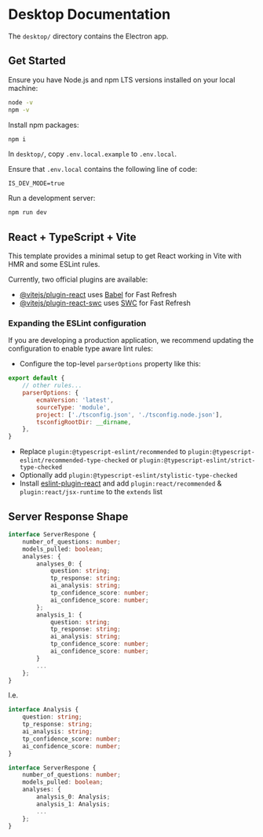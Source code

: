# Desktop Documentation

The `desktop/` directory contains the Electron app.

## Get Started

Ensure you have Node.js and npm LTS versions installed on your local machine:

```sh
node -v
npm -v
```

Install npm packages:

```sh
npm i
```

In `desktop/`, copy `.env.local.example` to `.env.local`.

Ensure that `.env.local` contains the following line of code:

```dotenv
IS_DEV_MODE=true
```

Run a development server:

```sh
npm run dev
```

## React + TypeScript + Vite

This template provides a minimal setup to get React working in Vite with HMR and some ESLint rules.

Currently, two official plugins are available:

- [@vitejs/plugin-react](https://github.com/vitejs/vite-plugin-react/blob/main/packages/plugin-react/README.md) uses [Babel](https://babeljs.io/) for Fast Refresh
- [@vitejs/plugin-react-swc](https://github.com/vitejs/vite-plugin-react-swc) uses [SWC](https://swc.rs/) for Fast Refresh

### Expanding the ESLint configuration

If you are developing a production application, we recommend updating the configuration to enable type aware lint rules:

- Configure the top-level `parserOptions` property like this:

```js
export default {
    // other rules...
    parserOptions: {
        ecmaVersion: 'latest',
        sourceType: 'module',
        project: ['./tsconfig.json', './tsconfig.node.json'],
        tsconfigRootDir: __dirname,
    },
}
```

- Replace `plugin:@typescript-eslint/recommended` to `plugin:@typescript-eslint/recommended-type-checked` or `plugin:@typescript-eslint/strict-type-checked`
- Optionally add `plugin:@typescript-eslint/stylistic-type-checked`
- Install [eslint-plugin-react](https://github.com/jsx-eslint/eslint-plugin-react) and add `plugin:react/recommended` & `plugin:react/jsx-runtime` to the `extends` list

## Server Response Shape

```ts
interface ServerRespone {
    number_of_questions: number;
    models_pulled: boolean;
    analyses: {
        analyses_0: {
            question: string;
            tp_response: string;
            ai_analysis: string;
            tp_confidence_score: number;
            ai_confidence_score: number;
        };
        analysis_1: {
            question: string;
            tp_response: string;
            ai_analysis: string;
            tp_confidence_score: number;
            ai_confidence_score: number;
        }
        ...
    };
}
```

I.e.

```ts
interface Analysis {
    question: string;
    tp_response: string;
    ai_analysis: string;
    tp_confidence_score: number;
    ai_confidence_score: number;
}

interface ServerRespone {
    number_of_questions: number;
    models_pulled: boolean;
    analyses: {
        analysis_0: Analysis;
        analysis_1: Analysis;
        ...
    };
}
```
